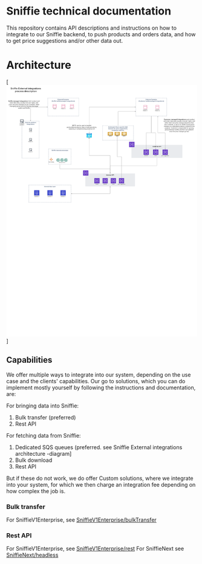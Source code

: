 # Sniffie technical documentation

This repository contains API descriptions and instructions on how to integrate to our Sniffie backend, to push products and orders data, and how to get price suggestions and/or other data out. 

# Architecture
[![Sniffie External integrations architecture](Sniffie_External_integrations-architecture.png)]

## Capabilities
We offer multiple ways to integrate into our system, depending on the use case and the clients' capabilities.
Our go to solutions, which you can do implement mostly yourself by following the instructions and documentation, are:

For bringing data into Sniffie:
1. Bulk transfer (preferred)
2. Rest API

For fetching data from Sniffie:
1. Dedicated SQS queues (preferred. see Sniffie External integrations architecture -diagram]
3. Bulk download
2. Rest API

But if these do not work, we do offer Custom solutions, where we integrate into your system, for which we then charge an integration fee depending on how complex the job is. 

### Bulk transfer
For SniffieV1Enterprise, see [SniffieV1Enterprise/bulkTransfer](SniffieV1Enterprise/bulkTransfer)

### Rest API
For SniffieV1Enterprise, see [SniffieV1Enterprise/rest](SniffieV1Enterprise/rest)
For SniffieNext see [SniffieNext/headless](SniffieNext/headless)

